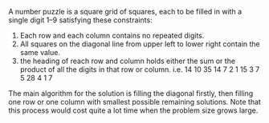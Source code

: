 A number puzzle is a square grid of squares, each to be filled in with a single digit 1–9 satisfying these constraints:
1. Each row and each column contains no repeated digits.
2. All squares on the diagonal line from upper left to lower right contain the same value.
3. the heading of reach row and column holds either the sum or the product of all the digits in that row or column.
i.e.
   14 10 35
14 7  2   1
15 3  7   5
28 4  1   7

The main algorithm for the solution is filling the diagonal firstly, then filling one row or one column with smallest 
possible remaining solutions. Note that this process would cost quite a lot time when the problem size grows large.

